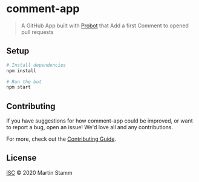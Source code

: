# comment-app

> A GitHub App built with [Probot](https://github.com/probot/probot) that Add a first Comment to opened pull requests

## Setup

```sh
# Install dependencies
npm install

# Run the bot
npm start
```

## Contributing

If you have suggestions for how comment-app could be improved, or want to report a bug, open an issue! We'd love all and any contributions.

For more, check out the [Contributing Guide](CONTRIBUTING.md).

## License

[ISC](LICENSE) © 2020 Martin Stamm

